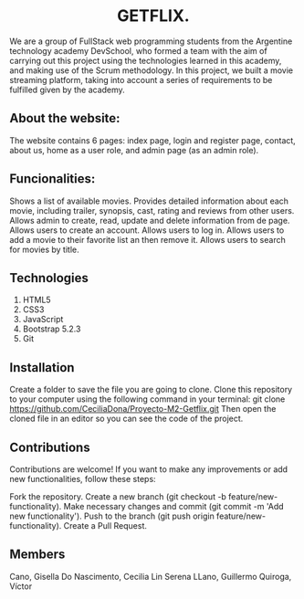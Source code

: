 <h1 align="center"> GETFLIX.</h1>

We are a group of FullStack web programming students from the Argentine technology academy DevSchool, who formed a team with the aim of carrying out this project using the technologies learned in this academy, and making use of the Scrum methodology. In this project, we built a movie streaming platform, taking into account a series of requirements to be fulfilled given by the academy.

## About the website:
The website contains 6 pages: index page, login and register page, contact, about us, home as a user role, and admin page (as an admin role).

## Funcionalities: 
Shows a list of available movies.
Provides detailed information about each movie, including trailer, synopsis, cast, rating and reviews from other users.
Allows admin to create, read, update and delete information from de page.
Allows users to create an account.
Allows users to log in.
Allows users to add a movie to their favorite list an then remove it.
Allows users to search for movies by title.

## Technologies
1. HTML5
2. CSS3
3. JavaScript
4. Bootstrap 5.2.3
5. Git

## Installation
Create a folder to save the file you are going to clone.
Clone this repository to your computer using the following command in your terminal:
git clone https://github.com/CeciliaDona/Proyecto-M2-Getflix.git
Then open the cloned file in an editor so you can see the code of the project.

## Contributions
Contributions are welcome! If you want to make any improvements or add new functionalities, follow these steps:

Fork the repository.
Create a new branch (git checkout -b feature/new-functionality).
Make necessary changes and commit (git commit -m 'Add new functionality').
Push to the branch (git push origin feature/new-functionality).
Create a Pull Request.

## Members
Cano, Gisella
Do Nascimento, Cecilia
Lin Serena
LLano, Guillermo
Quiroga, Víctor